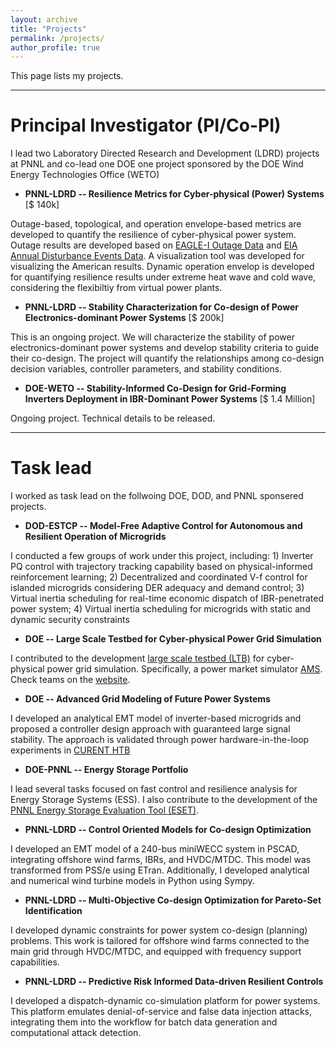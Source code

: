 ```yaml
---
layout: archive
title: "Projects"
permalink: /projects/
author_profile: true
---
```

This page lists my projects.

---

# Principal Investigator (PI/Co-PI)

I lead two Laboratory Directed Research and Development (LDRD) projects at PNNL and co-lead one DOE one project sponsored by the DOE Wind Energy Technologies Office (WETO)

* **PNNL-LDRD -- Resilience Metrics for Cyber-physical (Power) Systems** [\$ 140k]

Outage-based, topological, and operation envelope-based metrics are developed to quantify the resilience of cyber-physical power system. Outage results are developed based on [EAGLE-I Outage Data](https://figshare.com/articles/dataset/The_Environment_for_Analysis_of_Geo-Located_Energy_Information_s_Recorded_Electricity_Outages_2014-2022/24237376) and [EIA Annual Disturbance Events Data](https://www.eia.gov/electricity/data/disturbance/disturb_events_archive.html).
A visualization tool was developed for visualizing the American results. Dynamic operation envelop is developed for quantifying resilience results under extreme heat wave and cold wave, considering the flexibiltiy from virtual power plants.

* **PNNL-LDRD -- Stability Characterization for Co-design of Power Electronics-dominant Power Systems** [\$ 200k]

This is an ongoing project. We will characterize the stability of power electronics-dominant power systems and develop stability criteria to guide their co-design. The project will quantify the relationships among co-design decision variables, controller parameters, and stability conditions.

* **DOE-WETO -- Stability-Informed Co-Design for Grid-Forming Inverters Deployment in IBR-Dominant Power Systems** [\$ 1.4 Million]

Ongoing project. Technical details to be released.

<!-- Stability-Informed Co-Design for Grid-Forming Inverters Deployment in IBR-Dominant Power Systems** -->

---

# Task lead

I worked as task lead on the follwoing DOE, DOD, and PNNL sponsered projects.

* **DOD-ESTCP -- Model-Free Adaptive Control for Autonomous and Resilient Operation of Microgrids**

I conducted a few groups of work under this project, including: 1) Inverter PQ control with trajectory tracking capability based on physical-informed reinforcement learning; 2) Decentralized and coordinated V-f control for islanded microgrids considering DER adequacy and demand control; 3) Virtual inertia scheduling for real-time economic dispatch of IBR-penetrated power system; 4) Virtual inertia scheduling for microgrids with static and dynamic security constraints

* **DOE -- Large Scale Testbed for Cyber-physical Power Grid Simulation**

I contributed to the development [large scale testbed (LTB)](https://ltb.curent.org/) for cyber-physical power grid simulation. Specifically, a power market simulator [AMS](https://docs.andes.app/en/latest/?badge=latest). Check teams on the [website](https://ltb.curent.org/team/).

* **DOE -- Advanced Grid Modeling of Future Power Systems**

I developed an analytical EMT model of inverter-based microgrids and proposed a controller design approach with guaranteed large signal stability. The approach is validated through power hardware-in-the-loop experiments in [CURENT HTB](https://curent.utk.edu/wp-content/uploads/2024/07/Tolbert_Fact_Sheet_Web.pdf)

* **DOE-PNNL -- Energy Storage Portfolio**

I lead several tasks focused on fast control and resilience analysis for Energy Storage Systems (ESS). I also contribute to the development of the [PNNL Energy Storage Evaluation Tool (ESET)](https://eset.pnnl.gov/).

* **PNNL-LDRD -- Control Oriented Models for Co-design Optimization**

I developed an EMT model of a 240-bus miniWECC system in PSCAD, integrating offshore wind farms, IBRs, and HVDC/MTDC. This model was transformed from PSS/e using ETran. Additionally, I developed analytical and numerical wind turbine models in Python using Sympy.

* **PNNL-LDRD -- Multi-Objective Co-design Optimization for Pareto-Set Identification**

I developed dynamic constraints for power system co-design (planning) problems. This work is tailored for offshore wind farms connected to the main grid through HVDC/MTDC, and equipped with frequency support capabilities.

* **PNNL-LDRD -- Predictive Risk Informed Data-driven Resilient Controls**

I developed a dispatch-dynamic co-simulation platform for power systems. This platform emulates denial-of-service and false data injection attacks, integrating them into the workflow for batch data generation and computational attack detection.